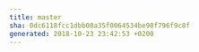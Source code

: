 ```yaml
---
title: master
sha: 0dc6118fcc1dbb08a35f0064534be98f796f9c8f
generated: 2018-10-23 23:42:53 +0200
---
```


